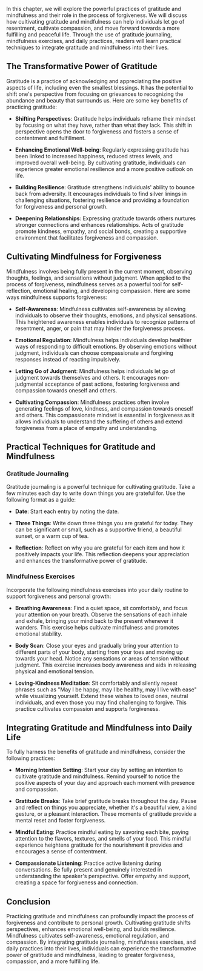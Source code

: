 
In this chapter, we will explore the powerful practices of gratitude and mindfulness and their role in the process of forgiveness. We will discuss how cultivating gratitude and mindfulness can help individuals let go of resentment, cultivate compassion, and move forward towards a more fulfilling and peaceful life. Through the use of gratitude journaling, mindfulness exercises, and daily practices, readers will learn practical techniques to integrate gratitude and mindfulness into their lives.

**The Transformative Power of Gratitude**
-----------------------------------------

Gratitude is a practice of acknowledging and appreciating the positive aspects of life, including even the smallest blessings. It has the potential to shift one's perspective from focusing on grievances to recognizing the abundance and beauty that surrounds us. Here are some key benefits of practicing gratitude:

* **Shifting Perspectives**: Gratitude helps individuals reframe their mindset by focusing on what they have, rather than what they lack. This shift in perspective opens the door to forgiveness and fosters a sense of contentment and fulfillment.

* **Enhancing Emotional Well-being**: Regularly expressing gratitude has been linked to increased happiness, reduced stress levels, and improved overall well-being. By cultivating gratitude, individuals can experience greater emotional resilience and a more positive outlook on life.

* **Building Resilience**: Gratitude strengthens individuals' ability to bounce back from adversity. It encourages individuals to find silver linings in challenging situations, fostering resilience and providing a foundation for forgiveness and personal growth.

* **Deepening Relationships**: Expressing gratitude towards others nurtures stronger connections and enhances relationships. Acts of gratitude promote kindness, empathy, and social bonds, creating a supportive environment that facilitates forgiveness and compassion.

**Cultivating Mindfulness for Forgiveness**
-------------------------------------------

Mindfulness involves being fully present in the current moment, observing thoughts, feelings, and sensations without judgment. When applied to the process of forgiveness, mindfulness serves as a powerful tool for self-reflection, emotional healing, and developing compassion. Here are some ways mindfulness supports forgiveness:

* **Self-Awareness**: Mindfulness cultivates self-awareness by allowing individuals to observe their thoughts, emotions, and physical sensations. This heightened awareness enables individuals to recognize patterns of resentment, anger, or pain that may hinder the forgiveness process.

* **Emotional Regulation**: Mindfulness helps individuals develop healthier ways of responding to difficult emotions. By observing emotions without judgment, individuals can choose compassionate and forgiving responses instead of reacting impulsively.

* **Letting Go of Judgment**: Mindfulness helps individuals let go of judgment towards themselves and others. It encourages non-judgmental acceptance of past actions, fostering forgiveness and compassion towards oneself and others.

* **Cultivating Compassion**: Mindfulness practices often involve generating feelings of love, kindness, and compassion towards oneself and others. This compassionate mindset is essential in forgiveness as it allows individuals to understand the suffering of others and extend forgiveness from a place of empathy and understanding.

**Practical Techniques for Gratitude and Mindfulness**
------------------------------------------------------

### Gratitude Journaling

Gratitude journaling is a powerful technique for cultivating gratitude. Take a few minutes each day to write down things you are grateful for. Use the following format as a guide:

* **Date**: Start each entry by noting the date.

* **Three Things**: Write down three things you are grateful for today. They can be significant or small, such as a supportive friend, a beautiful sunset, or a warm cup of tea.

* **Reflection**: Reflect on why you are grateful for each item and how it positively impacts your life. This reflection deepens your appreciation and enhances the transformative power of gratitude.

### Mindfulness Exercises

Incorporate the following mindfulness exercises into your daily routine to support forgiveness and personal growth:

* **Breathing Awareness**: Find a quiet space, sit comfortably, and focus your attention on your breath. Observe the sensations of each inhale and exhale, bringing your mind back to the present whenever it wanders. This exercise helps cultivate mindfulness and promotes emotional stability.

* **Body Scan**: Close your eyes and gradually bring your attention to different parts of your body, starting from your toes and moving up towards your head. Notice any sensations or areas of tension without judgment. This exercise increases body awareness and aids in releasing physical and emotional tension.

* **Loving-Kindness Meditation**: Sit comfortably and silently repeat phrases such as "May I be happy, may I be healthy, may I live with ease" while visualizing yourself. Extend these wishes to loved ones, neutral individuals, and even those you may find challenging to forgive. This practice cultivates compassion and supports forgiveness.

**Integrating Gratitude and Mindfulness into Daily Life**
---------------------------------------------------------

To fully harness the benefits of gratitude and mindfulness, consider the following practices:

* **Morning Intention Setting**: Start your day by setting an intention to cultivate gratitude and mindfulness. Remind yourself to notice the positive aspects of your day and approach each moment with presence and compassion.

* **Gratitude Breaks**: Take brief gratitude breaks throughout the day. Pause and reflect on things you appreciate, whether it's a beautiful view, a kind gesture, or a pleasant interaction. These moments of gratitude provide a mental reset and foster forgiveness.

* **Mindful Eating**: Practice mindful eating by savoring each bite, paying attention to the flavors, textures, and smells of your food. This mindful experience heightens gratitude for the nourishment it provides and encourages a sense of contentment.

* **Compassionate Listening**: Practice active listening during conversations. Be fully present and genuinely interested in understanding the speaker's perspective. Offer empathy and support, creating a space for forgiveness and connection.

**Conclusion**
--------------

Practicing gratitude and mindfulness can profoundly impact the process of forgiveness and contribute to personal growth. Cultivating gratitude shifts perspectives, enhances emotional well-being, and builds resilience. Mindfulness cultivates self-awareness, emotional regulation, and compassion. By integrating gratitude journaling, mindfulness exercises, and daily practices into their lives, individuals can experience the transformative power of gratitude and mindfulness, leading to greater forgiveness, compassion, and a more fulfilling life.
